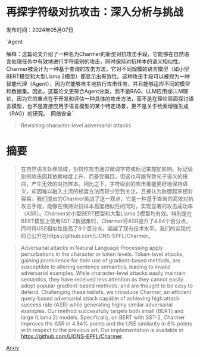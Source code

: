 # 再探字符级对抗攻击：深入分析与挑战

发布时间：2024年05月07日

`Agent

解释：这篇论文介绍了一种名为Charmer的新型对抗攻击手段，它能够在自然语言处理任务中有效地进行字符级别的攻击，同时保持对抗样本的语义相似性。Charmer被设计为一种基于查询的攻击方法，它对不同规模的语言模型（如小型BERT模型和大型Llama 2模型）都显示出有效性。这种攻击手段可以被视为一种智能代理（Agent），因为它能够自主地执行攻击任务，并且能够适应不同的模型和数据集。因此，这篇论文更符合Agent分类，而不是RAG、LLM应用或LLM理论，因为它的重点在于开发和评估一种具体的攻击方法，而不是在理论层面探讨语言模型，也不是直接应用于语言模型的某个特定场景，更不是关于检索增强生成（RAG）的研究。` `网络安全`

> Revisiting character-level adversarial attacks

# 摘要

> 在自然语言处理领域，对抗性攻击通过微调字符或标记来施加影响。标记级别的攻击因其依赖梯度上升，而备受瞩目，但这也可能导致句子语义的扭曲，产生无效的对抗样本。相比之下，字符级别的攻击虽能更好地保持语义，却因难以融入主流的梯度方法而较少受到关注，且被认为防御起来相对容易。我们提出的Charmer挑战了这一观点，它是一种基于查询的高效对抗攻击手段，能够在保持对抗样本高度相似性的同时，实现显著的攻击成功率（ASR）。Charmer对小型BERT模型和大型Llama 2模型均有效。特别是在BERT模型上使用SST-2数据集时，Charmer将ASR提升了4.84个百分点，同时将USE相似性提高了8个百分点，超越了现有技术水平。我们的实现代码已公开在https://github.com/LIONS-EPFL/Charmer。

> Adversarial attacks in Natural Language Processing apply perturbations in the character or token levels. Token-level attacks, gaining prominence for their use of gradient-based methods, are susceptible to altering sentence semantics, leading to invalid adversarial examples. While character-level attacks easily maintain semantics, they have received less attention as they cannot easily adopt popular gradient-based methods, and are thought to be easy to defend. Challenging these beliefs, we introduce Charmer, an efficient query-based adversarial attack capable of achieving high attack success rate (ASR) while generating highly similar adversarial examples. Our method successfully targets both small (BERT) and large (Llama 2) models. Specifically, on BERT with SST-2, Charmer improves the ASR in 4.84% points and the USE similarity in 8% points with respect to the previous art. Our implementation is available in https://github.com/LIONS-EPFL/Charmer.

[Arxiv](https://arxiv.org/abs/2405.04346)